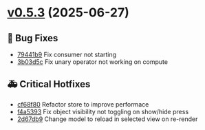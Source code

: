 # [v0.5.3](https://github.com/MarcyLeite/yara-web-client/compare/v0.5.2...v0.5.3) (2025-06-27)

## 🐛 Bug Fixes
- [79441b9](https://github.com/MarcyLeite/yara-web-client/commit/79441b9)  Fix consumer not starting
- [3b03d5c](https://github.com/MarcyLeite/yara-web-client/commit/3b03d5c)  Fix unary operator not working on compute

## 🚑 Critical Hotfixes
- [cf68f80](https://github.com/MarcyLeite/yara-web-client/commit/cf68f80) ️ Refactor store to improve performace
- [f4a5393](https://github.com/MarcyLeite/yara-web-client/commit/f4a5393) ️ Fix object visibility not toggling on show/hide press
- [2d67db9](https://github.com/MarcyLeite/yara-web-client/commit/2d67db9) ️ Change model to reload in selected view on re-render

